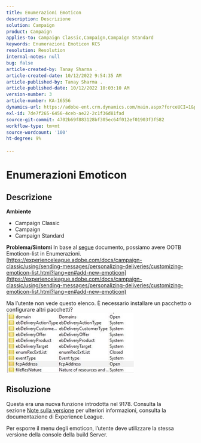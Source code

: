 ```yaml
---
title: Enumerazioni Emoticon
description: Descrizione
solution: Campaign
product: Campaign
applies-to: Campaign Classic,Campaign,Campaign Standard
keywords: Enumerazioni Emoticon KCS
resolution: Resolution
internal-notes: null
bug: false
article-created-by: Tanay Sharma .
article-created-date: 10/12/2022 9:54:35 AM
article-published-by: Tanay Sharma .
article-published-date: 10/12/2022 10:03:10 AM
version-number: 3
article-number: KA-16556
dynamics-url: https://adobe-ent.crm.dynamics.com/main.aspx?forceUCI=1&pagetype=entityrecord&etn=knowledgearticle&id=8a5b6bdc-134a-ed11-bba2-0022480868ff
exl-id: 7de7f265-6456-4ceb-ae22-2c1f36d81fad
source-git-commit: 4702b69f883128bf305ec64f012ef01903f3f582
workflow-type: tm+mt
source-wordcount: '100'
ht-degree: 9%

---
```


# Enumerazioni Emoticon

## Descrizione

<b>Ambiente</b>
- Campaign Classic
- Campaign
- Campaign Standard



<b>Problema/Sintomi</b>
In base al [segue](https://experienceleague.adobe.com/docs/campaign-classic/using/sending-messages/personalizing-deliveries/customizing-emoticon-list.html?lang=en#add-new-emoticon) documento, possiamo avere OOTB Emoticon-list in Enumerazioni.
[https://experienceleague.adobe.com/docs/campaign-classic/using/sending-messages/personalizing-deliveries/customizing-emoticon-list.html?lang=en#add-new-emoticon](https://experienceleague.adobe.com/docs/campaign-classic/using/sending-messages/personalizing-deliveries/customizing-emoticon-list.html?lang=en#add-new-emoticon)

Ma l’utente non vede questo elenco. È necessario installare un pacchetto o configurare altri pacchetti?
![](assets/___7707b2fe-144a-ed11-bba2-0022480868ff___.jpeg)


## Risoluzione


Questa era una nuova funzione introdotta nel 9178. Consulta la sezione [Note sulla versione](https://experienceleague.adobe.com/docs/campaign-classic/using/release-notes/previous-releases/release--20-2.html?lang=en#release-20-2-1-build-9178) per ulteriori informazioni, consulta la documentazione di Experience League.

Per esporre il menu degli emoticon, l’utente deve utilizzare la stessa versione della console della build Server.
